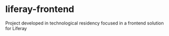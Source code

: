 # liferay-frontend
Project developed in technological residency focused in a frontend solution for Liferay
